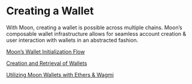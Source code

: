 # Creating a Wallet

With Moon, creating a wallet is possible across multiple chains. Moon’s composable wallet infrastructure allows for seamless account creation & user interaction with wallets in an abstracted fashion.

[Moon’s Wallet Initialization Flow](../moon-sdk/Moon%20Documentation%2058cadf8d24b64b3c90fb5137d98fd9c2/Creating%20a%20Wallet%20024bac303e784815b37f2fd3afb7fc18/Moon%E2%80%99s%20Wallet%20Initialization%20Flow%20d27cf8ca5f3944b2a2b05afe89a53354.md)

[Creation and Retrieval of Wallets](creation-and-retrieval-of-wallets.md)

[Utilizing Moon Wallets with Ethers & Wagmi](utilizing-moon-wallets-with-ethers-and-wagmi.md)
